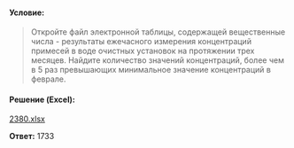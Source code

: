 #### Условие:
> Откройте файл электронной таблицы, содержащей вещественные числа - результаты ежечасного измерения концентраций примесей в воде очистных установок на протяжении трех месяцев. Найдите количество значений концентраций, более чем в 5 раз превышающих минимальное значение концентраций в феврале.

#### Решение (Excel):
[2380.xlsx](https://github.com/Thundiverter/infege2022/files/8053518/2380.xlsx)

**Ответ:** 1733
